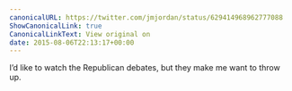 ```yaml
---
canonicalURL: https://twitter.com/jmjordan/status/629414968962777088
ShowCanonicalLink: true
CanonicalLinkText: View original on
date: 2015-08-06T22:13:17+00:00
---
```

I’d like to watch the Republican debates, but they make me want to throw up.
